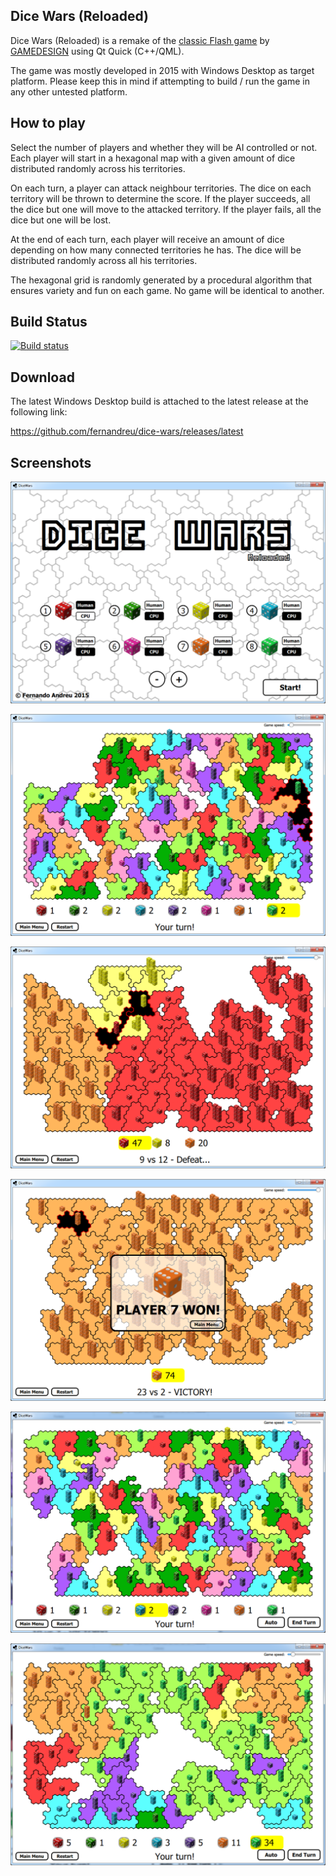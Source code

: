 Dice Wars (Reloaded)
--------------------

Dice Wars (Reloaded) is a remake of the [classic Flash game](https://www.gamedesign.jp/flash/dice/dice.html) by [GAMEDESIGN](https://www.gamedesign.jp/) using Qt Quick (C++/QML).

The game was mostly developed in 2015 with Windows Desktop as target platform. Please keep this in mind if attempting to build / run the game in any other untested platform.


How to play
-----------

Select the number of players and whether they will be AI controlled or not. Each player will start in a hexagonal map with a given amount of dice distributed randomly across his territories.

On each turn, a player can attack neighbour territories. The dice on each territory will be thrown to determine the score. If the player succeeds, all the dice but one will move to the attacked territory. If the player fails, all the dice but one will be lost.

At the end of each turn, each player will receive an amount of dice depending on how many connected territories he has. The dice will be distributed randomly across all his territories.

The hexagonal grid is randomly generated by a procedural algorithm that ensures variety and fun on each game. No game will be identical to another.


Build Status
------------
[![Build status](https://ci.appveyor.com/api/projects/status/5h5mmq5etf4ouj8r?svg=true)](https://ci.appveyor.com/project/fernandreu/dice-wars)

Download
--------

The latest Windows Desktop build is attached to the latest release at the following link:

https://github.com/fernandreu/dice-wars/releases/latest


Screenshots
-----------

![Screenshot1](screenshots/Screenshot1.png)

![Screenshot2](screenshots/Screenshot2.png)

![Screenshot3](screenshots/Screenshot3.png)

![Screenshot4](screenshots/Screenshot4.png)

![Screenshot5](screenshots/Screenshot5.png)

![Screenshot6](screenshots/Screenshot6.png)
